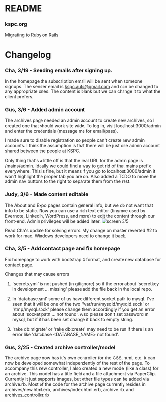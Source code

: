 # README

### kspc.org
Migrating to Ruby on Rails

# Changelog

### Cha, 3/19 - Sending emails after signing up.

In the homepage the subscription email will be sent when someone signups.
The sender email is kspc.auto@gmail.com and can be changed to any appropriate ones.
The content is blank but we can change it to what the client prefers.

### Gus, 3/6 - Added admin account
The archives page needed an admin account to create new archives, so I created one that should work site wide. To log in, visit localhost:3000/admin and enter the credentials (message me for email/pass).

I made sure to disable registration so people can't create new admin accounts. I think the assumption is that there will be just one admin account shared between the people at KSPC.

Only thing that's a little off is that the real URL for the admin page is /mains/admin. Ideally we could find a way to get rid of that mains prefix everywhere. This is fine, but it means if you go to localhost:3000/admin it won't highlight the proper tab you are on. Also added a TODO to move the admin nav buttons to the right to separate them from the rest.

### Judy, 3/6 - Made content editable
The About and Expo pages contain general info, but we do not want that info to be static. Now you can use a rich text editor (tinymce used by Evernote, LinkedIn, WordPress, and more) to edit the content through our front-end. Admin privileges will be added later.
![screen 3/5](https://cloud.githubusercontent.com/assets/5604374/23595793/8c201926-01d9-11e7-8c11-b9ab6fd9d82a.png)

Read Cha's update for solving errors. My change on master reverted #2 to work for mac. Windows developers need to change it back.

### Cha, 3/5 - Add contact page and fix homepage
Fix homepage to work with bootstrap 4 format, and create new database for contact page.

Changes that may cause errors

1. 'secrets.yml' is not pushed (in gitignore) so if the error about 'secretkey in development ... missing' please add the file back in the local repo.

2. In 'database.yml' some of us have different socket path to mysql. I've seen that it will be one of the two '/var/run/mysqld/mysqld.sock' or '/tmp/mysql.sock' please change them accordingly if you get an error about 'socket path <PATHNAME> ... not found'. Also please don't set
password in mysql, but if it has been set change it back to empty string.

3. 'rake db:migrate' or 'rake db:create' may need to be run if there is an error like 'database <DATABASE_NAME> not found'.

### Gus, 2/25 - Created archive controller/model
The archive page now has it's own controller for the CSS, html, etc. It can now be developed somewhat independently of the rest of the page. To accompany this new controller, I also created a new model (like a class) for an archive. This model has a title field and a file attachment via PaperClip. Currently it just supports images, but other file types can be added via archive.rb. Most of the code for the archive page currently resides in archives/new.html.erb, archives/index.html.erb, archive.rb, and archives_controller.rb
